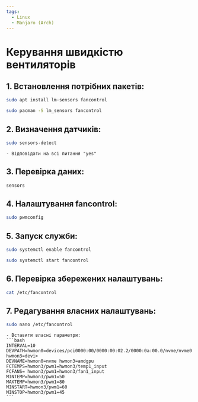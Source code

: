 ```yaml
---
tags:
  - Linux
  - Manjaro (Arch)
---
```


# Керування швидкістю вентиляторів

## 1. Встановлення потрібних пакетів:
```bash
sudo apt install lm-sensors fancontrol
```
```bash
sudo pacman -S lm_sensors fancontrol
```

## 2. Визначення датчиків:
```bash
sudo sensors-detect
```
    - Відповідати на всі питання "yes"

## 3. Перевірка даних:
```bash
sensors
```

## 4. Налаштування fancontrol:
```bash
sudo pwmconfig
```

## 5. Запуск служби:
```bash
sudo systemctl enable fancontrol
```
```bash
sudo systemctl start fancontrol
```

## 6. Перевірка збережених налаштувань:
```bash
cat /etc/fancontrol
```

## 7. Редагування власних налаштувань:
```bash
sudo nano /etc/fancontrol
```
    - Вставити власні параметри:
    ```bash
    INTERVAL=10  
    DEVPATH=hwmon0=devices/pci0000:00/0000:00:02.2/0000:0a:00.0/nvme/nvme0 hwmon3=devi>  
    DEVNAME=hwmon0=nvme hwmon3=amdgpu  
    FCTEMPS=hwmon3/pwm1=hwmon3/temp1_input  
    FCFANS= hwmon3/pwm1=hwmon3/fan1_input  
    MINTEMP=hwmon3/pwm1=50  
    MAXTEMP=hwmon3/pwm1=80  
    MINSTART=hwmon3/pwm1=60  
    MINSTOP=hwmon3/pwm1=45
    ```